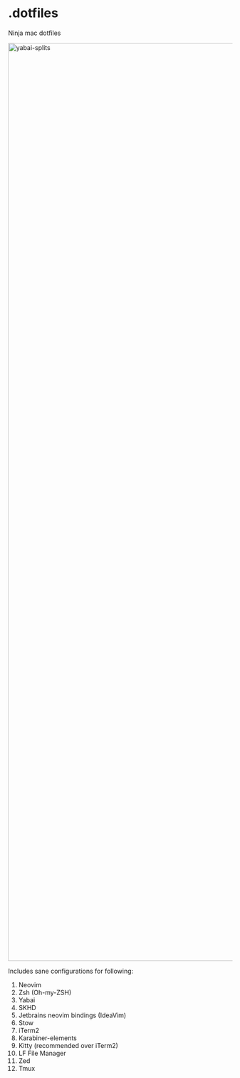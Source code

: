 # .dotfiles
 Ninja mac dotfiles

<img width="2056" alt="yabai-splits" src="https://github.com/sameer1612/.dotfiles/assets/39580073/94a5d136-0773-4ed8-ae88-333cd9e035d8">


Includes sane configurations for following:

1. Neovim
2. Zsh (Oh-my-ZSH)
3. Yabai
4. SKHD
5. Jetbrains neovim bindings (IdeaVim)
6. Stow
7. iTerm2
8. Karabiner-elements
9. Kitty (recommended over iTerm2)
10. LF File Manager
11. Zed
12. Tmux
